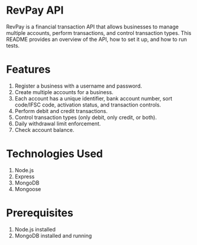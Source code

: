 # RevPay API
   RevPay is a financial transaction API that allows businesses to manage multiple accounts, perform transactions, and control transaction types. This README provides an overview of the API, how to set it up, and how to run tests.

# Features

1. Register a business with a username and password.
2. Create multiple accounts for a business.
3. Each account has a unique identifier, bank account number, sort code/IFSC code, activation status, and transaction controls.
4. Perform debit and credit transactions.
5. Control transaction types (only debit, only credit, or both).
6. Daily withdrawal limit enforcement.
7. Check account balance.

# Technologies Used

1. Node.js
2. Express
3. MongoDB
4. Mongoose

# Prerequisites

1. Node.js installed
2. MongoDB installed and running

